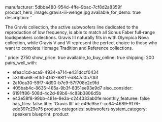 manufacturer: 5dbba480-954d-4ffe-9bac-7cf8d2a8359f
product_hero_image: gravis-iii-wenge.jpg
available_for_demo: true
description: '<p>The Gravis collection, the active subwoofers line dedicated to the reproduction of low frequency, is able to match all Sonus Faber full-range loudspeakers collections. Gravis III naturally fits in with Olympica Nova collection, while Gravis V and VI represent the perfect choice to those who want to complete Homage Tradition and Reference collections.&nbsp;&nbsp;</p>'
price: 2750
show_price: true
available_to_buy_online: true
shipping: 200
pairs_well_with:
  - efeac1cd-aca9-4934-a714-e431dccf0434
  - c316ba68-ef3d-4162-98f1-ed847c0b70b1
  - 2af0ca30-59f7-4d90-b7e9-57f708e2c9fd
  - 405bab4c-8635-485a-9b3f-8351ee93e9d7
also_consider:
  - 6191ff86-508d-4c2d-89b6-4c83b3806d5b
  - e43e58f8-99bb-481e-9e3a-c244333ab0fe
monthly_featuree: false
has_files: false
title: 'Gravis III'
id: e49c95e7-cc64-4689-9176-ede397c29e75
product-categories: subwoofers
system_category: speakers
blueprint: product
